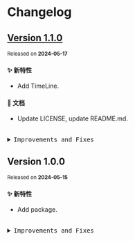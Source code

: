 # Changelog

## [Version&nbsp;1.1.0](https://github.com/eternallycyf/ims-gantt-timeline-calendar/compare/v1.0.0...v1.1.0)

<sup>Released on **2024-05-17**</sup>

#### ✨ 新特性

- Add TimeLine.

#### 📝 文档

- Update LICENSE, update README.md.

<br/>

<details>
<summary><kbd>Improvements and Fixes</kbd></summary>

#### What's improved

- Add TimeLine ([28f126a](https://github.com/eternallycyf/ims-gantt-timeline-calendar/commit/28f126a))

#### Documentation

- Update LICENSE ([ca19422](https://github.com/eternallycyf/ims-gantt-timeline-calendar/commit/ca19422))
- Update README.md ([cfedfdb](https://github.com/eternallycyf/ims-gantt-timeline-calendar/commit/cfedfdb))

</details>

## Version&nbsp;1.0.0

<sup>Released on **2024-05-15**</sup>

#### ✨ 新特性

- Add package.

<br/>

<details>
<summary><kbd>Improvements and Fixes</kbd></summary>

#### What's improved

- Add package ([53e6980](https://github.com/eternallycyf/ims-gantt-timeline-calendar/commit/53e6980))

</details>

